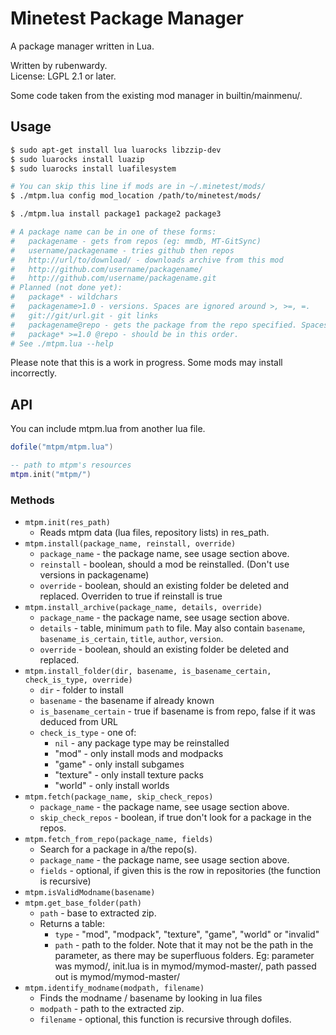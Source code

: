 # Minetest Package Manager

A package manager written in Lua.

Written by rubenwardy.  
License: LGPL 2.1 or later.

Some code taken from the existing mod manager in builtin/mainmenu/.

## Usage

```Bash
$ sudo apt-get install lua luarocks libzzip-dev
$ sudo luarocks install luazip
$ sudo luarocks install luafilesystem

# You can skip this line if mods are in ~/.minetest/mods/
$ ./mtpm.lua config mod_location /path/to/minetest/mods/

$ ./mtpm.lua install package1 package2 package3

# A package name can be in one of these forms:
#	packagename - gets from repos (eg: mmdb, MT-GitSync)
#	username/packagename - tries github then repos
#	http://url/to/download/ - downloads archive from this mod
#	http://github.com/username/packagename/
#	http://github.com/username/packagename.git
# Planned (not done yet):
#	package* - wildchars
#	packagename>1.0 - versions. Spaces are ignored around >, >=, =.
#	git://git/url.git - git links
#	packagename@repo - gets the package from the repo specified. Spaces are ignored around @
#	package* >=1.0 @repo - should be in this order.
# See ./mtpm.lua --help
```

Please note that this is a work in progress.
Some mods may install incorrectly.

## API

You can include mtpm.lua from another lua file.

```lua
dofile("mtpm/mtpm.lua")

-- path to mtpm's resources
mtpm.init("mtpm/")
```

### Methods

* `mtpm.init(res_path)`
	* Reads mtpm data (lua files, repository lists) in res_path.
* `mtpm.install(package_name, reinstall, override)`
	* `package_name` - the package name, see usage section above.
	* `reinstall` - boolean, should a mod be reinstalled. (Don't use versions in packagename)
	* `override` - boolean, should an existing folder be deleted and replaced.
	               Overriden to true if reinstall is true
* `mtpm.install_archive(package_name, details, override)`
	* `package_name` - the package name, see usage section above.
	* `details` - table, minimum `path` to file.
                  May also contain `basename`, `basename_is_certain`, `title`, `author`, `version`.
	* `override` - boolean, should an existing folder be deleted and replaced.
* `mtpm.install_folder(dir, basename, is_basename_certain, check_is_type, override)`
	* `dir` - folder to install
	* `basename` - the basename if already known
	* `is_basename_certain` - true if basename is from repo, false if it was deduced from URL
	* `check_is_type` - one of:
		* `nil` - any package type may be reinstalled
		* "mod" - only install mods and modpacks
		* "game" - only install subgames
		* "texture" - only install texture packs
		* "world" - only install worlds
* `mtpm.fetch(package_name, skip_check_repos)`
	* `package_name` - the package name, see usage section above.
	* `skip_check_repos` - boolean, if true don't look for a package in the repos.
* `mtpm.fetch_from_repo(package_name, fields)`
	* Search for a package in a/the repo(s).
	* `package_name` - the package name, see usage section above.
	* `fields` - optional, if given this is the row in repositories (the function is recursive)
* `mtpm.isValidModname(basename)`
* `mtpm.get_base_folder(path)`
	* `path` - base to extracted zip.
	* Returns a table:
		* `type` - "mod", "modpack", "texture", "game", "world" or "invalid"
		* `path` - path to the folder. Note that it may not be the path in the parameter,
		           as there may be superfluous folders.
                   Eg: parameter was mymod/, init.lua is in mymod/mymod-master/, path passed out is mymod/mymod-master/
* `mtpm.identify_modname(modpath, filename)`
	* Finds the modname / basename by looking in lua files
	* `modpath` - path to the extracted zip.
	* `filename` - optional, this function is recursive through dofiles.
